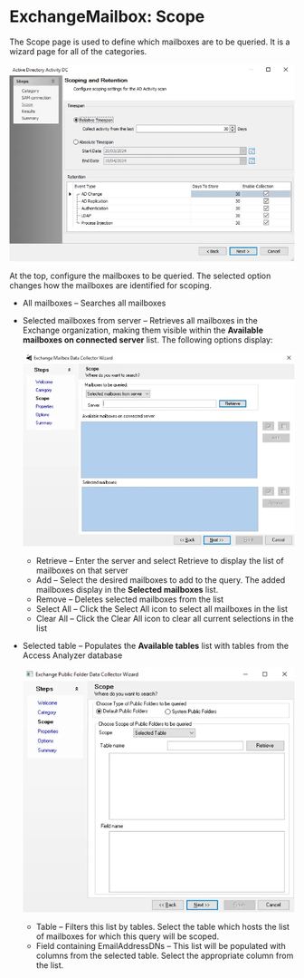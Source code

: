 # ExchangeMailbox: Scope

The Scope page is used to define which mailboxes are to be queried. It is a wizard page for all of
the categories.

![Exchange Mailbox Data Collector Wizard Scope page](../../../../../../static/img/product_docs/activitymonitor/config/activedirectory/scope.webp)

At the top, configure the mailboxes to be queried. The selected option changes how the mailboxes are
identified for scoping.

- All mailboxes – Searches all mailboxes
- Selected mailboxes from server – Retrieves all mailboxes in the Exchange organization, making them
  visible within the **Available mailboxes on connected server** list. The following options
  display:

    ![Scope page with Selected mailboxes from server selected](../../../../../../static/img/product_docs/accessanalyzer/admin/datacollector/exchangemailbox/scopeselectedmailboxes.webp)

    - Retrieve – Enter the server and select Retrieve to display the list of mailboxes on that
      server
    - Add – Select the desired mailboxes to add to the query. The added mailboxes display in the
      **Selected mailboxes** list.
    - Remove – Deletes selected mailboxes from the list
    - Select All – Click the Select All icon to select all mailboxes in the list
    - Clear All – Click the Clear All icon to clear all current selections in the list

- Selected table – Populates the **Available tables** list with tables from the Access Analyzer
  database

    ![Scope page with Selected table selected](../../../../../../static/img/product_docs/accessanalyzer/admin/datacollector/exchangepublicfolder/scopeselectedtable.webp)

    - Table – Filters this list by tables. Select the table which hosts the list of mailboxes for
      which this query will be scoped.
    - Field containing EmailAddressDNs – This list will be populated with columns from the selected
      table. Select the appropriate column from the list.
